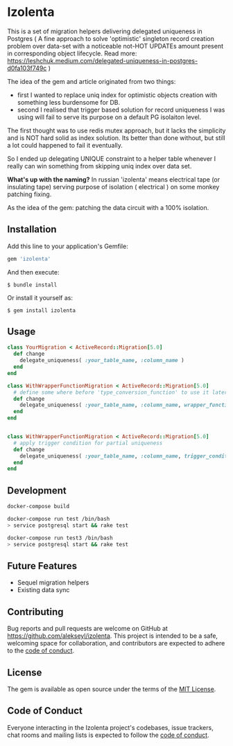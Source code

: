 # Izolenta
This is a set of migration helpers delivering delegated uniqueness in Postgres ( A fine approach to solve 'optimistic' singleton record creation problem over data-set with a noticeable not-HOT UPDATEs amount present in corresponding object lifecycle. Read more: https://leshchuk.medium.com/delegated-uniqueness-in-postgres-d0fa103f749c )

The idea of the gem and article originated from two things: 
- first I wanted to replace uniq index for optimistic objects creation with something less burdensome for DB.
- second I realised that trigger based solution for record uniqueness I was using will fail to serve its purpose on a default PG isolaiton level.

The first thought was to use redis mutex approach, but it lacks the simplicity and is NOT hard solid as index solution. 
Its better than done without, but still a lot could happened to fail it eventually.  

So I ended up delegating UNIQUE constraint to a helper table whenever I really can win something from skipping uniq index over data set.

**What's up with the naming?** In russian 'izolenta' means electrical tape (or insulating tape) 
serving purpose of isolation ( electrical ) on some monkey patching fixing. 

As the idea of the gem: patching the data circuit with a 100% isolation. 

## Installation

Add this line to your application's Gemfile:

```ruby
gem 'izolenta'
```

And then execute:

    $ bundle install

Or install it yourself as:

    $ gem install izolenta

## Usage

```ruby
class YourMigration < ActiveRecord::Migration[5.0]
  def change
    delegate_uniqueness( :your_table_name, :column_name )
  end
end

class WithWrapperFunctionMigration < ActiveRecord::Migration[5.0]
  # define some where before 'type_conversion_function' to use it later 
  def change
    delegate_uniqueness( :your_table_name, :column_name, wrapper_function: 'type_conversion_function' )
  end
end


class WithWrapperFunctionMigration < ActiveRecord::Migration[5.0]
  # apply trigger condition for partial uniqueness
  def change
    delegate_uniqueness( :your_table_name, :column_name, trigger_condition: 'NEW.type IS NOT NULL' )
  end
end

```

## Development

```bash
docker-compose build

docker-compose run test /bin/bash
> service postgresql start && rake test

docker-compose run test3 /bin/bash
> service postgresql start && rake test
```

## Future Features
- Sequel migration helpers 
- Existing data sync 

## Contributing

Bug reports and pull requests are welcome on GitHub at https://github.com/alekseyl/izolenta. This project is intended to be a safe, welcoming space for collaboration, and contributors are expected to adhere to the [code of conduct](https://github.com/[USERNAME]/izolenta/blob/master/CODE_OF_CONDUCT.md).


## License

The gem is available as open source under the terms of the [MIT License](https://opensource.org/licenses/MIT).

## Code of Conduct

Everyone interacting in the Izolenta project's codebases, issue trackers, chat rooms and mailing lists is expected to follow the [code of conduct](https://github.com/[USERNAME]/izolenta/blob/master/CODE_OF_CONDUCT.md).
